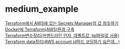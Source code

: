 # medium_example

[Terraform에서 AWS에 있는 Secrets Manager의 값 참조하기](terraform/cc7e964084b3)  
[Docker에 Terraform(AWS)환경 구축](terraform/747c75037ad4)  
[Terraform변수정리(커맨드라인 인자, 데폴트값, tpl파일로 사용)](terraform/385f3ba4338b)  
[Terraform data정리(AWS account id하드 코딩하기 싫은데…)](terraform/b35384307b49)  